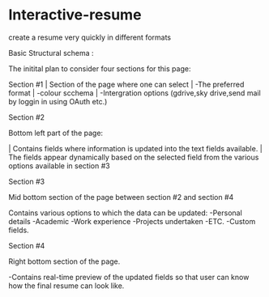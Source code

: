 # Interactive-resume
 create a resume very quickly in different formats 
 
 Basic Structural schema :
 
 The initital plan to consider four sections for this page:

Section #1
| Section of the page where one can select
|  -The preferred format 
|  -colour scchema
|  -Intergration options (gdrive,sky drive,send mail by loggin in using OAuth etc.)

Section #2

Bottom left part of the page:

| Contains fields where information is updated into the text fields available.
| The fields appear dynamically based on the selected field from the various options available in section #3

Section #3

Mid bottom section of the page between section #2 and section #4

Contains various options to which the data can be updated:
-Personal details
-Academic
-Work experience
-Projects undertaken
-ETC.
-Custom fields.

Section #4

Right bottom section of the page.

-Contains real-time preview of the updated fields so that user can know how the final resume can look like.

